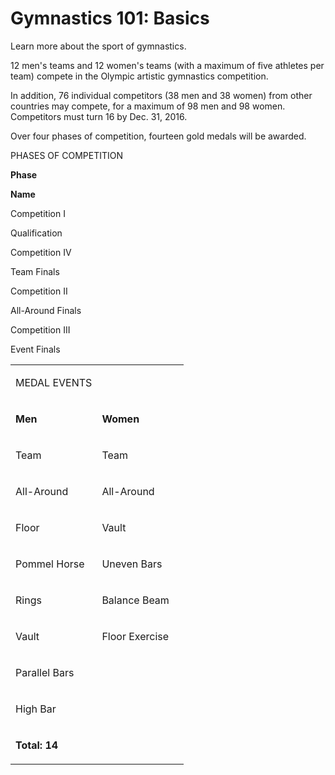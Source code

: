 Gymnastics 101: Basics
======================

Learn more about the sport of gymnastics.

12 men's teams and 12 women's teams (with a maximum of five athletes per team) compete in the Olympic artistic gymnastics competition.

In addition, 76 individual competitors (38 men and 38 women) from other countries may compete, for a maximum of 98 men and 98 women. Competitors must turn 16 by Dec. 31, 2016.

Over four phases of competition, fourteen gold medals will be awarded.

PHASES OF COMPETITION

**Phase**

**Name**

Competition I

Qualification

Competition IV

Team Finals

Competition II

All-Around Finals

Competition III

Event Finals

<table>
<colgroup>
<col width="50%" />
<col width="50%" />
</colgroup>
<tbody>
<tr class="odd">
<td><p></p>
<p>MEDAL EVENTS</p></td>
<td><p></p></td>
</tr>
<tr class="even">
<td><p><strong>Men</strong></p></td>
<td><p><strong>Women</strong></p></td>
</tr>
<tr class="odd">
<td><p>Team</p></td>
<td><p>Team</p></td>
</tr>
<tr class="even">
<td><p>All-Around</p></td>
<td><p>All-Around</p></td>
</tr>
<tr class="odd">
<td><p>Floor</p></td>
<td><p>Vault</p></td>
</tr>
<tr class="even">
<td><p>Pommel Horse</p></td>
<td><p>Uneven Bars</p></td>
</tr>
<tr class="odd">
<td><p>Rings</p></td>
<td><p>Balance Beam</p></td>
</tr>
<tr class="even">
<td><p>Vault</p></td>
<td><p>Floor Exercise</p></td>
</tr>
<tr class="odd">
<td><p>Parallel Bars</p></td>
<td><p></p></td>
</tr>
<tr class="even">
<td><p>High Bar</p></td>
<td><p></p></td>
</tr>
<tr class="odd">
<td><p><strong>Total: 14</strong></p></td>
<td><p></p></td>
</tr>
</tbody>
</table>


